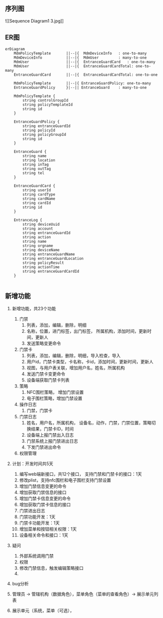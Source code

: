 ## 序列图
![[Sequence Diagram1 3.jpg]]
## ER图
```mermaid
erDiagram
	MdmPolicyTemplate		||--|{ 	MdmDeviceInfo	: one-to-many
	MdmDeviceInfo			||--|{ 	MdmUser			: many-to-one
	MdmUser					||--|{ 	EntranceGuardCard	: one-to-many
	MdmUser					||--|{ 	EntranceGuardCardTotal: one-to-many
	EntranceGuardCard		||--|{ 	EntranceGuardCardTotal: one-to-one
	
	MdmPolicyTemplate		||--|{ EntranceGuardPolicy: one-to-many
	EntranceGuardPolicy		}|--|| EntranceGuard	: many-to-one
	
	MdmPolicyTemplate {
		string controlGroupId
		string policyTemplateId
		string id
	}

	EntranceGuardPolicy {
	    string entranceGuardId
	    string policyId
        string policyGroupId
		string id
    }

	EntranceGuard {
	    string name
		string location
		string inTag
		string outTag
		string tel
    }
	
	EntranceGuardCard {
	    string userId
		string cardType
		string cardName
		string cardId
		string id
    }
	
	EntranceLog {
		string deviceUuid
		string account
		string entranceGuardId
		string action
		string name
		string orgname
		string deviceName
		string entranceGuardName
		string entranceGuardLocation
		string policyResult
		string actionTime
		string entranceGuardCardId
	}
	
```

## 新增功能
1. 新增功能，共23个功能
	1. 门禁
		1. 列表，添加，编辑，删除，明细
		2. 名称，位置，进门标签，出门标签， 所属机构，添加时间，更新时间，更新人
		3. 发送策略变更命令
	2. 门禁卡
		1. 列表，添加，编辑，删除，明细，导入检查，导入
		2. 用户id，门禁卡类型，卡名称，卡id，添加时间，更新时间，更新人
		3. 视图，与用户表关联，增加用户名，姓名，所属机构
		4. 发送门禁卡变更命令
		5. 设备端获取门禁卡列表
	3. 策略
		1. NFC围栏策略， 增加门禁设置
		2. 电子围栏策略，增加门禁设置
	4. 操作日志
		1. 门禁，门禁卡
	5. 门禁日志
		1. 姓名，用户名，所属机构， 设备名，动作，门禁，门禁位置，策略切换结果，门禁卡ID，时间
		2. 设备端上报门禁出入日志
		3. 门禁系统上报门禁进出日志
		4. 下发门禁进出命令
	6. 权限管理
2. 计划：开发时间共5天
	1. 编写web端新接口，共12个接口， 支持门禁和门禁卡的接口：1天
	2. 修改plist，支持nfc围栏和电子围栏支持门禁设置
	3. 增加门禁信息变更的命令
	4. 增加获取门禁信息的接口
	5. 增加门禁卡信息变更的命令
	6. 增加获取门禁卡信息的接口
	7. 门禁进出日志
	8. 门禁功能开发：1天
	9. 门禁卡功能开发：1天
	10. 增加菜单和按钮相关权限：1天
	11. 设备相关命令和接口：1天
3. 疑问
	1. 外部系统调用门禁
	2. 权限
	3. 修改门禁信息，触发编辑策略接口
	4. 


1. bug分析

1. 管理员 -> 管辖机构（数据角色），菜单角色（菜单的查看角色）-> 展示单元列表
2. 展示单元（系统，菜单（可选），